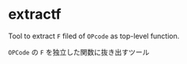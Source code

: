 # extractf

Tool to extract `F` filed of `OPcode` as top-level function.

`OPCode` の `F` を独立した関数に抜き出すツール
